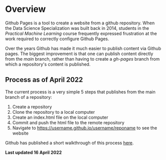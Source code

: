 # Overview
Github Pages is a tool to create a website from a github repository. When the Data Science Specialization was built back in 2014, students in the *Practical Machine Learning* course frequently expressed frustration at the work required to correctly configure Github Pages.

Over the years Github has made it much easier to publish content via Github pages. The biggest improvement is that one can publish content directly from the *main* branch, rather than having to create a *gh-pages* branch from which a repository's content is published. 

## Process as of April 2022

The current process is a very simple 5 steps that publishes from the main branch of a repository:

1. Create a repository
2. Clone the repository to a local computer
3. Create an index.html file on the local computer
4. Commit and push the html file to the remote repository
5. Navigate to https://username.github.io/username/reponame to see the website

Github has published a short walkthrough of this process [here](https://pages.github.com). 

**Last updated 16 April 2022** 